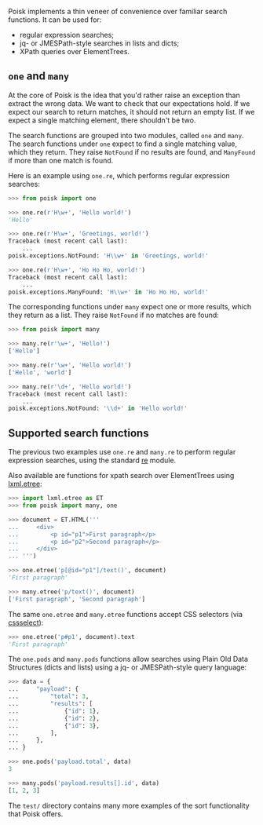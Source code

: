 Poisk implements a thin veneer of convenience over familiar search functions.
It can be used for:

* regular expression searches;
* jq- or JMESPath-style searches in lists and dicts;
* XPath queries over ElementTrees.


## `one` and `many`

At the core of Poisk is the idea that you'd rather raise an exception than
extract the wrong data. We want to check that our expectations hold. If we
expect our search to return matches, it should not return an empty list. If we
expect a single matching element, there shouldn't be two.

The search functions are grouped into two modules, called `one` and `many`. The
search functions under `one` expect to find a single matching value, which they
return. They raise `NotFound` if no results are found, and `ManyFound` if more
than one match is found.

Here is an example using `one.re`, which performs regular expression searches:

```python
>>> from poisk import one

>>> one.re(r'H\w+', 'Hello world!')
'Hello'

>>> one.re(r'H\w+', 'Greetings, world!')
Traceback (most recent call last):
    ...
poisk.exceptions.NotFound: 'H\\w+' in 'Greetings, world!'

>>> one.re(r'H\w+', 'Ho Ho Ho, world!')
Traceback (most recent call last):
    ...
poisk.exceptions.ManyFound: 'H\\w+' in 'Ho Ho Ho, world!'
```

The corresponding functions under `many` expect one or more results, which they
return as a list. They raise `NotFound` if no matches are found:

```python
>>> from poisk import many

>>> many.re(r'\w+', 'Hello!')
['Hello']

>>> many.re(r'\w+', 'Hello world!')
['Hello', 'world']

>>> many.re(r'\d+', 'Hello world!')
Traceback (most recent call last):
    ...
poisk.exceptions.NotFound: '\\d+' in 'Hello world!'
```


## Supported search functions

The previous two examples use `one.re` and `many.re` to perform regular
expression searches, using the standard
[re](https://docs.python.org/3/library/re.html) module.

Also available are functions for xpath search over ElementTrees using
[lxml.etree](https://lxml.de/api/):

```python
>>> import lxml.etree as ET
>>> from poisk import many, one

>>> document = ET.HTML('''
...     <div>
...         <p id="p1">First paragraph</p>
...         <p id="p2">Second paragraph</p>
...     </div>
... ''')

>>> one.etree('p[@id="p1"]/text()', document)
'First paragraph'

>>> many.etree('p/text()', document)
['First paragraph', 'Second paragraph']
```

The same `one.etree` and `many.etree` functions accept CSS selectors (via
[cssselect](https://github.com/scrapy/cssselect)):

```python
>>> one.etree('p#p1', document).text
'First paragraph'
```

The `one.pods` and `many.pods` functions allow searches using Plain Old Data
Structures (dicts and lists) using a jq- or JMESPath-style query language:

```python
>>> data = {
...     "payload": {
...         "total": 3,
...         "results": [
...             {"id": 1},
...             {"id": 2},
...             {"id": 3},
...         ],
...     },
... }

>>> one.pods('payload.total', data)
3

>>> many.pods('payload.results[].id', data)
[1, 2, 3]
```

The `test/` directory contains many more examples of the sort functionality that Poisk offers.